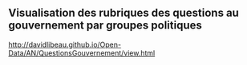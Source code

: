 ## Visualisation des rubriques des questions au gouvernement par groupes politiques

http://davidlibeau.github.io/Open-Data/AN/QuestionsGouvernement/view.html
